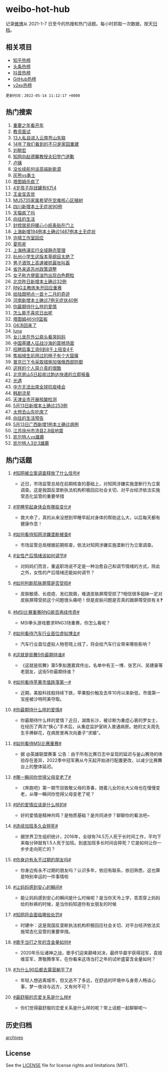 # weibo-hot-hub

记录[微博](https://www.weibo.com)从 2021-1-7 日至今的热搜和热门话题。每小时抓取一次数据，按天[归档](archives)。

## 相关项目

- [知乎热榜](https://github.com/lonnyzhang423/zhihu-hot-hub)
- [头条热榜](https://github.com/lonnyzhang423/toutiao-hot-hub)
- [抖音热榜](https://github.com/lonnyzhang423/douyin-hot-hub)
- [GitHub热榜](https://github.com/lonnyzhang423/github-hot-hub)
- [v2ex热榜](https://github.com/lonnyzhang423/v2ex-hot-hub)


`更新时间：2022-05-14 11:12:17 +0800`

## 热门搜索

1. [重要之年看开年](https://m.weibo.cn/search?containerid=100103type%3D1%26t%3D10%26q%3D%23%E9%87%8D%E8%A6%81%E4%B9%8B%E5%B9%B4%E7%9C%8B%E5%BC%80%E5%B9%B4%23&stream_entry_id=51&isnewpage=1&extparam=seat%3D1%26filter_type%3Drealtimehot%26dgr%3D0%26pos%3D0%26cate%3D10103%26c_type%3D51%26display_time%3D1652497934%26pre_seqid%3D165249741624100614223&luicode=10000011&lfid=106003type%253D25%2526t%253D3%2526disable_hot%253D1%2526filter_type%253Drealtimehot)
1. [教资面试](https://m.weibo.cn/search?containerid=100103type%3D1%26t%3D10%26q%3D%23%E6%95%99%E8%B5%84%E9%9D%A2%E8%AF%95%23&stream_entry_id=31&isnewpage=1&extparam=seat%3D1%26filter_type%3Drealtimehot%26pos%3D0%26lcate%3D5001%26flag%3D16%26dgr%3D0%26c_type%3D31%26realpos%3D1%26cate%3D0%26display_time%3D1652497934%26pre_seqid%3D165249741624100614223&luicode=10000011&lfid=106003type%253D25%2526t%253D3%2526disable_hot%253D1%2526filter_type%253Drealtimehot)
1. [13人私自进入云南苍山失联](https://m.weibo.cn/search?containerid=100103type%3D1%26t%3D10%26q%3D%2313%E4%BA%BA%E7%A7%81%E8%87%AA%E8%BF%9B%E5%85%A5%E4%BA%91%E5%8D%97%E8%8B%8D%E5%B1%B1%E5%A4%B1%E8%81%94%23&stream_entry_id=31&isnewpage=1&extparam=seat%3D1%26filter_type%3Drealtimehot%26pos%3D1%26lcate%3D5001%26flag%3D1%26dgr%3D0%26c_type%3D31%26realpos%3D2%26cate%3D0%26display_time%3D1652497934%26pre_seqid%3D165249741624100614223&luicode=10000011&lfid=106003type%253D25%2526t%253D3%2526disable_hot%253D1%2526filter_type%253Drealtimehot)
1. [14年了我们看到的不只是家园重建](https://m.weibo.cn/search?containerid=100103type%3D1%26t%3D10%26q%3D%2314%E5%B9%B4%E4%BA%86%E6%88%91%E4%BB%AC%E7%9C%8B%E5%88%B0%E7%9A%84%E4%B8%8D%E5%8F%AA%E6%98%AF%E5%AE%B6%E5%9B%AD%E9%87%8D%E5%BB%BA%23&stream_entry_id=31&isnewpage=1&extparam=seat%3D1%26filter_type%3Drealtimehot%26pos%3D2%26lcate%3D5001%26flag%3D0%26dgr%3D0%26c_type%3D31%26realpos%3D3%26cate%3D0%26display_time%3D1652497934%26pre_seqid%3D165249741624100614223&luicode=10000011&lfid=106003type%253D25%2526t%253D3%2526disable_hot%253D1%2526filter_type%253Drealtimehot)
1. [刘畊宏](https://m.weibo.cn/search?containerid=100103type%3D1%26t%3D10%26q%3D%E5%88%98%E7%95%8A%E5%AE%8F&stream_entry_id=31&isnewpage=1&extparam=seat%3D1%26filter_type%3Drealtimehot%26pos%3D3%26lcate%3D5001%26flag%3D1%26dgr%3D0%26c_type%3D31%26realpos%3D4%26cate%3D0%26display_time%3D1652497934%26pre_seqid%3D165249741624100614223&luicode=10000011&lfid=106003type%253D25%2526t%253D3%2526disable_hot%253D1%2526filter_type%253Drealtimehot)
1. [知网向赵德馨教授夫妇登门道歉](https://m.weibo.cn/search?containerid=100103type%3D1%26t%3D10%26q%3D%23%E7%9F%A5%E7%BD%91%E5%90%91%E8%B5%B5%E5%BE%B7%E9%A6%A8%E6%95%99%E6%8E%88%E5%A4%AB%E5%A6%87%E7%99%BB%E9%97%A8%E9%81%93%E6%AD%89%23&stream_entry_id=31&isnewpage=1&extparam=seat%3D1%26filter_type%3Drealtimehot%26pos%3D4%26lcate%3D5001%26flag%3D1%26dgr%3D0%26c_type%3D31%26realpos%3D5%26cate%3D0%26display_time%3D1652497934%26pre_seqid%3D165249741624100614223&luicode=10000011&lfid=106003type%253D25%2526t%253D3%2526disable_hot%253D1%2526filter_type%253Drealtimehot)
1. [卢姨](https://m.weibo.cn/search?containerid=100103type%3D1%26t%3D10%26q%3D%E5%8D%A2%E5%A7%A8&stream_entry_id=31&isnewpage=1&extparam=seat%3D1%26filter_type%3Drealtimehot%26pos%3D5%26lcate%3D5001%26flag%3D2%26dgr%3D0%26c_type%3D31%26realpos%3D6%26cate%3D0%26display_time%3D1652497934%26pre_seqid%3D165249741624100614223&luicode=10000011&lfid=106003type%253D25%2526t%253D3%2526disable_hot%253D1%2526filter_type%253Drealtimehot)
1. [没长续航何谈高端新能源](https://m.weibo.cn/search?containerid=100103type%3D1%26t%3D10%26q%3D%23%E6%B2%A1%E9%95%BF%E7%BB%AD%E8%88%AA%E4%BD%95%E8%B0%88%E9%AB%98%E7%AB%AF%E6%96%B0%E8%83%BD%E6%BA%90%23&stream_entry_id=31&isnewpage=1&extparam=seat%3D1%26filter_type%3Drealtimehot%26pos%3D6%26lcate%3D5001%26adid%3D154216%26topic_ad%3D1%26dgr%3D0%26c_type%3D31%26cate%3D0%26display_time%3D1652497934%26pre_seqid%3D165249741624100614223&luicode=10000011&lfid=106003type%253D25%2526t%253D3%2526disable_hot%253D1%2526filter_type%253Drealtimehot)
1. [灰熊vs勇士](http://m.weibo.cn/c/wbox?&id=j84w2uenjc&roomid=9755&q=%23%E7%81%B0%E7%86%8Avs%E5%8B%87%E5%A3%AB%23&extparam=seat%3D1%26filter_type%3Drealtimehot%26pos%3D7%26lcate%3D5001%26flag%3D1%26dgr%3D0%26c_type%3D31%26realpos%3D7%26cate%3D0%26display_time%3D1652497934%26pre_seqid%3D165249741624100614223&luicode=10000011&lfid=106003type%253D25%2526t%253D3%2526disable_hot%253D1%2526filter_type%253Drealtimehot)
1. [塔图姆杀疯了](https://m.weibo.cn/search?containerid=100103type%3D1%26t%3D10%26q%3D%23%E5%A1%94%E5%9B%BE%E5%A7%86%E6%9D%80%E7%96%AF%E4%BA%86%23&stream_entry_id=31&isnewpage=1&extparam=seat%3D1%26filter_type%3Drealtimehot%26pos%3D8%26lcate%3D5001%26flag%3D1%26dgr%3D0%26c_type%3D31%26realpos%3D8%26cate%3D0%26display_time%3D1652497934%26pre_seqid%3D165249741624100614223&luicode=10000011&lfid=106003type%253D25%2526t%253D3%2526disable_hot%253D1%2526filter_type%253Drealtimehot)
1. [4岁孩子存钱罐有6万4](https://m.weibo.cn/search?containerid=100103type%3D1%26t%3D10%26q%3D%234%E5%B2%81%E5%AD%A9%E5%AD%90%E5%AD%98%E9%92%B1%E7%BD%90%E6%9C%896%E4%B8%874%23&stream_entry_id=31&isnewpage=1&extparam=seat%3D1%26filter_type%3Drealtimehot%26pos%3D9%26lcate%3D5001%26flag%3D0%26dgr%3D0%26c_type%3D31%26realpos%3D9%26cate%3D0%26display_time%3D1652497934%26pre_seqid%3D165249741624100614223&luicode=10000011&lfid=106003type%253D25%2526t%253D3%2526disable_hot%253D1%2526filter_type%253Drealtimehot)
1. [王金宝去世](https://m.weibo.cn/search?containerid=100103type%3D1%26t%3D10%26q%3D%23%E7%8E%8B%E9%87%91%E5%AE%9D%E5%8E%BB%E4%B8%96%23&stream_entry_id=31&isnewpage=1&extparam=seat%3D1%26filter_type%3Drealtimehot%26pos%3D10%26lcate%3D5001%26flag%3D1%26dgr%3D0%26c_type%3D31%26realpos%3D10%26cate%3D0%26display_time%3D1652497934%26pre_seqid%3D165249741624100614223&luicode=10000011&lfid=106003type%253D25%2526t%253D3%2526disable_hot%253D1%2526filter_type%253Drealtimehot)
1. [MU5735家属希望在空难核心区植树](https://m.weibo.cn/search?containerid=100103type%3D1%26t%3D10%26q%3D%23MU5735%E5%AE%B6%E5%B1%9E%E5%B8%8C%E6%9C%9B%E5%9C%A8%E7%A9%BA%E9%9A%BE%E6%A0%B8%E5%BF%83%E5%8C%BA%E6%A4%8D%E6%A0%91%23&stream_entry_id=31&isnewpage=1&extparam=seat%3D1%26filter_type%3Drealtimehot%26pos%3D11%26lcate%3D5001%26flag%3D1%26dgr%3D0%26c_type%3D31%26realpos%3D11%26cate%3D0%26display_time%3D1652497934%26pre_seqid%3D165249741624100614223&luicode=10000011&lfid=106003type%253D25%2526t%253D3%2526disable_hot%253D1%2526filter_type%253Drealtimehot)
1. [四川新增本土无症状90例](https://m.weibo.cn/search?containerid=100103type%3D1%26t%3D10%26q%3D%23%E5%9B%9B%E5%B7%9D%E6%96%B0%E5%A2%9E%E6%9C%AC%E5%9C%9F%E6%97%A0%E7%97%87%E7%8A%B690%E4%BE%8B%23&stream_entry_id=31&isnewpage=1&extparam=seat%3D1%26filter_type%3Drealtimehot%26pos%3D12%26lcate%3D5001%26flag%3D0%26dgr%3D0%26c_type%3D31%26realpos%3D12%26cate%3D0%26display_time%3D1652497934%26pre_seqid%3D165249741624100614223&luicode=10000011&lfid=106003type%253D25%2526t%253D3%2526disable_hot%253D1%2526filter_type%253Drealtimehot)
1. [天猫疯了吗](https://m.weibo.cn/search?containerid=100103type%3D1%26t%3D10%26q%3D%23%E5%A4%A9%E7%8C%AB%E7%96%AF%E4%BA%86%E5%90%97%23&stream_entry_id=31&isnewpage=1&extparam=seat%3D1%26filter_type%3Drealtimehot%26pos%3D13%26lcate%3D5001%26flag%3D0%26dgr%3D0%26c_type%3D31%26realpos%3D13%26cate%3D0%26display_time%3D1652497934%26pre_seqid%3D165249741624100614223&luicode=10000011&lfid=106003type%253D25%2526t%253D3%2526disable_hot%253D1%2526filter_type%253Drealtimehot)
1. [向往的生活](https://m.weibo.cn/search?containerid=100103type%3D1%26t%3D10%26q%3D%E5%90%91%E5%BE%80%E7%9A%84%E7%94%9F%E6%B4%BB&stream_entry_id=31&isnewpage=1&extparam=seat%3D1%26filter_type%3Drealtimehot%26pos%3D14%26lcate%3D5001%26flag%3D0%26dgr%3D0%26c_type%3D31%26realpos%3D14%26cate%3D0%26display_time%3D1652497934%26pre_seqid%3D165249741624100614223&luicode=10000011&lfid=106003type%253D25%2526t%253D3%2526disable_hot%253D1%2526filter_type%253Drealtimehot)
1. [封控居民将暖心小纸条贴在门上](https://m.weibo.cn/search?containerid=100103type%3D1%26t%3D10%26q%3D%23%E5%B0%81%E6%8E%A7%E5%B1%85%E6%B0%91%E5%B0%86%E6%9A%96%E5%BF%83%E5%B0%8F%E7%BA%B8%E6%9D%A1%E8%B4%B4%E5%9C%A8%E9%97%A8%E4%B8%8A%23&stream_entry_id=31&isnewpage=1&extparam=seat%3D1%26filter_type%3Drealtimehot%26pos%3D15%26lcate%3D5001%26flag%3D0%26dgr%3D0%26c_type%3D31%26realpos%3D15%26cate%3D0%26display_time%3D1652497934%26pre_seqid%3D165249741624100614223&luicode=10000011&lfid=106003type%253D25%2526t%253D3%2526disable_hot%253D1%2526filter_type%253Drealtimehot)
1. [上海新增194例本土确诊1487例本土无症状](https://m.weibo.cn/search?containerid=100103type%3D1%26t%3D10%26q%3D%23%E4%B8%8A%E6%B5%B7%E6%96%B0%E5%A2%9E194%E4%BE%8B%E6%9C%AC%E5%9C%9F%E7%A1%AE%E8%AF%8A1487%E4%BE%8B%E6%9C%AC%E5%9C%9F%E6%97%A0%E7%97%87%E7%8A%B6%23&stream_entry_id=31&isnewpage=1&extparam=seat%3D1%26filter_type%3Drealtimehot%26pos%3D16%26lcate%3D5001%26flag%3D0%26dgr%3D0%26c_type%3D31%26realpos%3D16%26cate%3D0%26display_time%3D1652497934%26pre_seqid%3D165249741624100614223&luicode=10000011&lfid=106003type%253D25%2526t%253D3%2526disable_hot%253D1%2526filter_type%253Drealtimehot)
1. [许晴工作室回应](https://m.weibo.cn/search?containerid=100103type%3D1%26t%3D10%26q%3D%23%E8%AE%B8%E6%99%B4%E5%B7%A5%E4%BD%9C%E5%AE%A4%E5%9B%9E%E5%BA%94%23&stream_entry_id=31&isnewpage=1&extparam=seat%3D1%26filter_type%3Drealtimehot%26pos%3D17%26lcate%3D5001%26flag%3D2%26dgr%3D0%26c_type%3D31%26realpos%3D17%26cate%3D0%26display_time%3D1652497934%26pre_seqid%3D165249741624100614223&luicode=10000011&lfid=106003type%253D25%2526t%253D3%2526disable_hot%253D1%2526filter_type%253Drealtimehot)
1. [夏鸣星](https://m.weibo.cn/search?containerid=100103type%3D1%26t%3D10%26q%3D%E5%A4%8F%E9%B8%A3%E6%98%9F&stream_entry_id=31&isnewpage=1&extparam=seat%3D1%26filter_type%3Drealtimehot%26pos%3D18%26lcate%3D5001%26flag%3D0%26dgr%3D0%26c_type%3D31%26realpos%3D18%26cate%3D0%26display_time%3D1652497934%26pre_seqid%3D165249741624100614223&luicode=10000011&lfid=106003type%253D25%2526t%253D3%2526disable_hot%253D1%2526filter_type%253Drealtimehot)
1. [上海杨浦实行全域静态管理](https://m.weibo.cn/search?containerid=100103type%3D1%26t%3D10%26q%3D%23%E4%B8%8A%E6%B5%B7%E6%9D%A8%E6%B5%A6%E5%AE%9E%E8%A1%8C%E5%85%A8%E5%9F%9F%E9%9D%99%E6%80%81%E7%AE%A1%E7%90%86%23&stream_entry_id=31&isnewpage=1&extparam=seat%3D1%26filter_type%3Drealtimehot%26pos%3D19%26lcate%3D5001%26flag%3D0%26dgr%3D0%26c_type%3D31%26realpos%3D19%26cate%3D0%26display_time%3D1652497934%26pre_seqid%3D165249741624100614223&luicode=10000011&lfid=106003type%253D25%2526t%253D3%2526disable_hot%253D1%2526filter_type%253Drealtimehot)
1. [杭州小学生这版本草纲目太绝了](https://m.weibo.cn/search?containerid=100103type%3D1%26t%3D10%26q%3D%23%E6%9D%AD%E5%B7%9E%E5%B0%8F%E5%AD%A6%E7%94%9F%E8%BF%99%E7%89%88%E6%9C%AC%E8%8D%89%E7%BA%B2%E7%9B%AE%E5%A4%AA%E7%BB%9D%E4%BA%86%23&stream_entry_id=31&isnewpage=1&extparam=seat%3D1%26filter_type%3Drealtimehot%26pos%3D20%26lcate%3D5001%26flag%3D1%26dgr%3D0%26c_type%3D31%26realpos%3D20%26cate%3D0%26display_time%3D1652497934%26pre_seqid%3D165249741624100614223&luicode=10000011&lfid=106003type%253D25%2526t%253D3%2526disable_hot%253D1%2526filter_type%253Drealtimehot)
1. [男子酒驾上高速被抓嚣张叫嚣](https://m.weibo.cn/search?containerid=100103type%3D1%26t%3D10%26q%3D%23%E7%94%B7%E5%AD%90%E9%85%92%E9%A9%BE%E4%B8%8A%E9%AB%98%E9%80%9F%E8%A2%AB%E6%8A%93%E5%9A%A3%E5%BC%A0%E5%8F%AB%E5%9A%A3%23&stream_entry_id=31&isnewpage=1&extparam=seat%3D1%26filter_type%3Drealtimehot%26pos%3D21%26lcate%3D5001%26flag%3D1%26dgr%3D0%26c_type%3D31%26realpos%3D21%26cate%3D0%26display_time%3D1652497934%26pre_seqid%3D165249741624100614223&luicode=10000011&lfid=106003type%253D25%2526t%253D3%2526disable_hot%253D1%2526filter_type%253Drealtimehot)
1. [省外来返苏州政策调整](https://m.weibo.cn/search?containerid=100103type%3D1%26t%3D10%26q%3D%23%E7%9C%81%E5%A4%96%E6%9D%A5%E8%BF%94%E8%8B%8F%E5%B7%9E%E6%94%BF%E7%AD%96%E8%B0%83%E6%95%B4%23&stream_entry_id=31&isnewpage=1&extparam=seat%3D1%26filter_type%3Drealtimehot%26pos%3D22%26lcate%3D5001%26flag%3D0%26dgr%3D0%26c_type%3D31%26realpos%3D22%26cate%3D0%26display_time%3D1652497934%26pre_seqid%3D165249741624100614223&luicode=10000011&lfid=106003type%253D25%2526t%253D3%2526disable_hot%253D1%2526filter_type%253Drealtimehot)
1. [女子称方便面油包出现白色颗粒](https://m.weibo.cn/search?containerid=100103type%3D1%26t%3D10%26q%3D%23%E5%A5%B3%E5%AD%90%E7%A7%B0%E6%96%B9%E4%BE%BF%E9%9D%A2%E6%B2%B9%E5%8C%85%E5%87%BA%E7%8E%B0%E7%99%BD%E8%89%B2%E9%A2%97%E7%B2%92%23&stream_entry_id=31&isnewpage=1&extparam=seat%3D1%26filter_type%3Drealtimehot%26pos%3D23%26lcate%3D5001%26flag%3D0%26dgr%3D0%26c_type%3D31%26realpos%3D23%26cate%3D0%26display_time%3D1652497934%26pre_seqid%3D165249741624100614223&luicode=10000011&lfid=106003type%253D25%2526t%253D3%2526disable_hot%253D1%2526filter_type%253Drealtimehot)
1. [北京昨日新增本土确诊32例](https://m.weibo.cn/search?containerid=100103type%3D1%26t%3D10%26q%3D%23%E5%8C%97%E4%BA%AC%E6%98%A8%E6%97%A5%E6%96%B0%E5%A2%9E%E6%9C%AC%E5%9C%9F%E7%A1%AE%E8%AF%8A32%E4%BE%8B%23&stream_entry_id=31&isnewpage=1&extparam=seat%3D1%26filter_type%3Drealtimehot%26pos%3D24%26lcate%3D5001%26flag%3D0%26dgr%3D0%26c_type%3D31%26realpos%3D24%26cate%3D0%26display_time%3D1652497934%26pre_seqid%3D165249741624100614223&luicode=10000011&lfid=106003type%253D25%2526t%253D3%2526disable_hot%253D1%2526filter_type%253Drealtimehot)
1. [RNG主教练朱开回应重赛](https://m.weibo.cn/search?containerid=100103type%3D1%26t%3D10%26q%3D%23RNG%E4%B8%BB%E6%95%99%E7%BB%83%E6%9C%B1%E5%BC%80%E5%9B%9E%E5%BA%94%E9%87%8D%E8%B5%9B%23&stream_entry_id=31&isnewpage=1&extparam=seat%3D1%26filter_type%3Drealtimehot%26pos%3D25%26lcate%3D5001%26flag%3D0%26dgr%3D0%26c_type%3D31%26realpos%3D25%26cate%3D0%26display_time%3D1652497934%26pre_seqid%3D165249741624100614223&luicode=10000011&lfid=106003type%253D25%2526t%253D3%2526disable_hot%253D1%2526filter_type%253Drealtimehot)
1. [给陆既明点一首十二月的奇迹](https://m.weibo.cn/search?containerid=100103type%3D1%26t%3D10%26q%3D%23%E7%BB%99%E9%99%86%E6%97%A2%E6%98%8E%E7%82%B9%E4%B8%80%E9%A6%96%E5%8D%81%E4%BA%8C%E6%9C%88%E7%9A%84%E5%A5%87%E8%BF%B9%23&stream_entry_id=31&isnewpage=1&extparam=seat%3D1%26filter_type%3Drealtimehot%26pos%3D26%26lcate%3D5001%26flag%3D1%26dgr%3D0%26c_type%3D31%26realpos%3D26%26cate%3D0%26display_time%3D1652497934%26pre_seqid%3D165249741624100614223&luicode=10000011&lfid=106003type%253D25%2526t%253D3%2526disable_hot%253D1%2526filter_type%253Drealtimehot)
1. [河南新增本土确诊7例无症状40例](https://m.weibo.cn/search?containerid=100103type%3D1%26t%3D10%26q%3D%23%E6%B2%B3%E5%8D%97%E6%96%B0%E5%A2%9E%E6%9C%AC%E5%9C%9F%E7%A1%AE%E8%AF%8A7%E4%BE%8B%E6%97%A0%E7%97%87%E7%8A%B640%E4%BE%8B%23&stream_entry_id=31&isnewpage=1&extparam=seat%3D1%26filter_type%3Drealtimehot%26pos%3D27%26lcate%3D5001%26flag%3D1%26dgr%3D0%26c_type%3D31%26realpos%3D27%26cate%3D0%26display_time%3D1652497934%26pre_seqid%3D165249741624100614223&luicode=10000011&lfid=106003type%253D25%2526t%253D3%2526disable_hot%253D1%2526filter_type%253Drealtimehot)
1. [你最期待什么样的爱情](https://m.weibo.cn/search?containerid=100103type%3D1%26t%3D10%26q%3D%23%E4%BD%A0%E6%9C%80%E6%9C%9F%E5%BE%85%E4%BB%80%E4%B9%88%E6%A0%B7%E7%9A%84%E7%88%B1%E6%83%85%23&stream_entry_id=31&isnewpage=1&extparam=seat%3D1%26filter_type%3Drealtimehot%26pos%3D28%26lcate%3D5001%26flag%3D0%26dgr%3D0%26c_type%3D31%26realpos%3D28%26cate%3D0%26display_time%3D1652497934%26pre_seqid%3D165249741624100614223&luicode=10000011&lfid=106003type%253D25%2526t%253D3%2526disable_hot%253D1%2526filter_type%253Drealtimehot)
1. [怎么能不喜欢日出呢](https://m.weibo.cn/search?containerid=100103type%3D1%26t%3D10%26q%3D%23%E6%80%8E%E4%B9%88%E8%83%BD%E4%B8%8D%E5%96%9C%E6%AC%A2%E6%97%A5%E5%87%BA%E5%91%A2%23&stream_entry_id=31&isnewpage=1&extparam=seat%3D1%26filter_type%3Drealtimehot%26pos%3D29%26lcate%3D5001%26flag%3D1%26dgr%3D0%26c_type%3D31%26realpos%3D29%26cate%3D0%26display_time%3D1652497934%26pre_seqid%3D165249741624100614223&luicode=10000011&lfid=106003type%253D25%2526t%253D3%2526disable_hot%253D1%2526filter_type%253Drealtimehot)
1. [塔图姆46分9篮板](https://m.weibo.cn/search?containerid=100103type%3D1%26t%3D10%26q%3D%23%E5%A1%94%E5%9B%BE%E5%A7%8646%E5%88%869%E7%AF%AE%E6%9D%BF%23&stream_entry_id=31&isnewpage=1&extparam=seat%3D1%26filter_type%3Drealtimehot%26pos%3D30%26lcate%3D5001%26flag%3D1%26dgr%3D0%26c_type%3D31%26realpos%3D30%26cate%3D0%26display_time%3D1652497934%26pre_seqid%3D165249741624100614223&luicode=10000011&lfid=106003type%253D25%2526t%253D3%2526disable_hot%253D1%2526filter_type%253Drealtimehot)
1. [G6汤回来了](https://m.weibo.cn/search?containerid=100103type%3D1%26t%3D10%26q%3D%23G6%E6%B1%A4%E5%9B%9E%E6%9D%A5%E4%BA%86%23&stream_entry_id=31&isnewpage=1&extparam=seat%3D1%26filter_type%3Drealtimehot%26pos%3D31%26lcate%3D5001%26flag%3D1%26dgr%3D0%26c_type%3D31%26realpos%3D31%26cate%3D0%26display_time%3D1652497934%26pre_seqid%3D165249741624100614223&luicode=10000011&lfid=106003type%253D25%2526t%253D3%2526disable_hot%253D1%2526filter_type%253Drealtimehot)
1. [luna](https://m.weibo.cn/search?containerid=100103type%3D1%26t%3D10%26q%3Dluna&stream_entry_id=31&isnewpage=1&extparam=seat%3D1%26filter_type%3Drealtimehot%26pos%3D32%26lcate%3D5001%26flag%3D0%26dgr%3D0%26c_type%3D31%26realpos%3D32%26cate%3D0%26display_time%3D1652497934%26pre_seqid%3D165249741624100614223&luicode=10000011&lfid=106003type%253D25%2526t%253D3%2526disable_hot%253D1%2526filter_type%253Drealtimehot)
1. [女儿坐在外公肩头看哭妈妈](https://m.weibo.cn/search?containerid=100103type%3D1%26t%3D10%26q%3D%23%E5%A5%B3%E5%84%BF%E5%9D%90%E5%9C%A8%E5%A4%96%E5%85%AC%E8%82%A9%E5%A4%B4%E7%9C%8B%E5%93%AD%E5%A6%88%E5%A6%88%23&stream_entry_id=31&isnewpage=1&extparam=seat%3D1%26filter_type%3Drealtimehot%26pos%3D33%26lcate%3D5001%26flag%3D0%26dgr%3D0%26c_type%3D31%26realpos%3D33%26cate%3D0%26display_time%3D1652497934%26pre_seqid%3D165249741624100614223&luicode=10000011&lfid=106003type%253D25%2526t%253D3%2526disable_hot%253D1%2526filter_type%253Drealtimehot)
1. [中国基建人征战沙海的震撼场面](https://m.weibo.cn/search?containerid=100103type%3D1%26t%3D10%26q%3D%23%E4%B8%AD%E5%9B%BD%E5%9F%BA%E5%BB%BA%E4%BA%BA%E5%BE%81%E6%88%98%E6%B2%99%E6%B5%B7%E7%9A%84%E9%9C%87%E6%92%BC%E5%9C%BA%E9%9D%A2%23&stream_entry_id=31&isnewpage=1&extparam=seat%3D1%26filter_type%3Drealtimehot%26pos%3D34%26lcate%3D5001%26flag%3D0%26dgr%3D0%26c_type%3D31%26realpos%3D34%26cate%3D0%26display_time%3D1652497934%26pre_seqid%3D165249741624100614223&luicode=10000011&lfid=106003type%253D25%2526t%253D3%2526disable_hot%253D1%2526filter_type%253Drealtimehot)
1. [招聘启事工资6到8千上班变4千](https://m.weibo.cn/search?containerid=100103type%3D1%26t%3D10%26q%3D%23%E6%8B%9B%E8%81%98%E5%90%AF%E4%BA%8B%E5%B7%A5%E8%B5%846%E5%88%B08%E5%8D%83%E4%B8%8A%E7%8F%AD%E5%8F%984%E5%8D%83%23&stream_entry_id=31&isnewpage=1&extparam=seat%3D1%26filter_type%3Drealtimehot%26pos%3D35%26lcate%3D5001%26flag%3D0%26dgr%3D0%26c_type%3D31%26realpos%3D35%26cate%3D0%26display_time%3D1652497934%26pre_seqid%3D165249741624100614223&luicode=10000011&lfid=106003type%253D25%2526t%253D3%2526disable_hot%253D1%2526filter_type%253Drealtimehot)
1. [焦裕禄生前用过的椅子有个大窟窿](https://m.weibo.cn/search?containerid=100103type%3D1%26t%3D10%26q%3D%23%E7%84%A6%E8%A3%95%E7%A6%84%E7%94%9F%E5%89%8D%E7%94%A8%E8%BF%87%E7%9A%84%E6%A4%85%E5%AD%90%E6%9C%89%E4%B8%AA%E5%A4%A7%E7%AA%9F%E7%AA%BF%23&stream_entry_id=31&isnewpage=1&extparam=seat%3D1%26filter_type%3Drealtimehot%26pos%3D36%26lcate%3D5001%26flag%3D0%26dgr%3D0%26c_type%3D31%26realpos%3D36%26cate%3D0%26display_time%3D1652497934%26pre_seqid%3D165249741624100614223&luicode=10000011&lfid=106003type%253D25%2526t%253D3%2526disable_hot%253D1%2526filter_type%253Drealtimehot)
1. [普京已下令采取措施加强俄西部防御](https://m.weibo.cn/search?containerid=100103type%3D1%26t%3D10%26q%3D%23%E6%99%AE%E4%BA%AC%E5%B7%B2%E4%B8%8B%E4%BB%A4%E9%87%87%E5%8F%96%E6%8E%AA%E6%96%BD%E5%8A%A0%E5%BC%BA%E4%BF%84%E8%A5%BF%E9%83%A8%E9%98%B2%E5%BE%A1%23&stream_entry_id=31&isnewpage=1&extparam=seat%3D1%26filter_type%3Drealtimehot%26pos%3D37%26lcate%3D5001%26flag%3D0%26dgr%3D0%26c_type%3D31%26realpos%3D37%26cate%3D0%26display_time%3D1652497934%26pre_seqid%3D165249741624100614223&luicode=10000011&lfid=106003type%253D25%2526t%253D3%2526disable_hot%253D1%2526filter_type%253Drealtimehot)
1. [这样的个人简介真的很酷](https://m.weibo.cn/search?containerid=100103type%3D1%26t%3D10%26q%3D%23%E8%BF%99%E6%A0%B7%E7%9A%84%E4%B8%AA%E4%BA%BA%E7%AE%80%E4%BB%8B%E7%9C%9F%E7%9A%84%E5%BE%88%E9%85%B7%23&stream_entry_id=31&isnewpage=1&extparam=seat%3D1%26filter_type%3Drealtimehot%26pos%3D38%26lcate%3D5001%26flag%3D1%26dgr%3D0%26c_type%3D31%26realpos%3D38%26cate%3D0%26display_time%3D1652497934%26pre_seqid%3D165249741624100614223&luicode=10000011&lfid=106003type%253D25%2526t%253D3%2526disable_hot%253D1%2526filter_type%253Drealtimehot)
1. [北京房山5日起收过韵达快递的立即报备](https://m.weibo.cn/search?containerid=100103type%3D1%26t%3D10%26q%3D%23%E5%8C%97%E4%BA%AC%E6%88%BF%E5%B1%B15%E6%97%A5%E8%B5%B7%E6%94%B6%E8%BF%87%E9%9F%B5%E8%BE%BE%E5%BF%AB%E9%80%92%E7%9A%84%E7%AB%8B%E5%8D%B3%E6%8A%A5%E5%A4%87%23&stream_entry_id=31&isnewpage=1&extparam=seat%3D1%26filter_type%3Drealtimehot%26pos%3D39%26lcate%3D5001%26flag%3D0%26dgr%3D0%26c_type%3D31%26realpos%3D39%26cate%3D0%26display_time%3D1652497934%26pre_seqid%3D165249741624100614223&luicode=10000011&lfid=106003type%253D25%2526t%253D3%2526disable_hot%253D1%2526filter_type%253Drealtimehot)
1. [光遇](https://m.weibo.cn/search?containerid=100103type%3D1%26t%3D10%26q%3D%E5%85%89%E9%81%87&stream_entry_id=31&isnewpage=1&extparam=seat%3D1%26filter_type%3Drealtimehot%26pos%3D40%26lcate%3D5001%26flag%3D0%26dgr%3D0%26c_type%3D31%26realpos%3D40%26cate%3D0%26display_time%3D1652497934%26pre_seqid%3D165249741624100614223&luicode=10000011&lfid=106003type%253D25%2526t%253D3%2526disable_hot%253D1%2526filter_type%253Drealtimehot)
1. [中方无法出席全球抗疫峰会](https://m.weibo.cn/search?containerid=100103type%3D1%26t%3D10%26q%3D%23%E4%B8%AD%E6%96%B9%E6%97%A0%E6%B3%95%E5%87%BA%E5%B8%AD%E5%85%A8%E7%90%83%E6%8A%97%E7%96%AB%E5%B3%B0%E4%BC%9A%23&stream_entry_id=31&isnewpage=1&extparam=seat%3D1%26filter_type%3Drealtimehot%26pos%3D41%26lcate%3D5001%26flag%3D0%26dgr%3D0%26c_type%3D31%26realpos%3D41%26cate%3D0%26display_time%3D1652497934%26pre_seqid%3D165249741624100614223&luicode=10000011&lfid=106003type%253D25%2526t%253D3%2526disable_hot%253D1%2526filter_type%253Drealtimehot)
1. [韩剧流星](http://m.weibo.cn/c/wbox?&id=j84w2uenjc&roomid=9671&q=%23%E9%9F%A9%E5%89%A7%E6%B5%81%E6%98%9F%23&extparam=seat%3D1%26filter_type%3Drealtimehot%26pos%3D42%26lcate%3D5001%26flag%3D0%26dgr%3D0%26c_type%3D31%26realpos%3D42%26cate%3D0%26display_time%3D1652497934%26pre_seqid%3D165249741624100614223&luicode=10000011&lfid=106003type%253D25%2526t%253D3%2526disable_hot%253D1%2526filter_type%253Drealtimehot)
1. [天津全市开展核酸检测](https://m.weibo.cn/search?containerid=100103type%3D1%26t%3D10%26q%3D%23%E5%A4%A9%E6%B4%A5%E5%85%A8%E5%B8%82%E5%BC%80%E5%B1%95%E6%A0%B8%E9%85%B8%E6%A3%80%E6%B5%8B%23&stream_entry_id=31&isnewpage=1&extparam=seat%3D1%26filter_type%3Drealtimehot%26pos%3D43%26lcate%3D5001%26flag%3D0%26dgr%3D0%26c_type%3D31%26realpos%3D43%26cate%3D0%26display_time%3D1652497934%26pre_seqid%3D165249741624100614223&luicode=10000011&lfid=106003type%253D25%2526t%253D3%2526disable_hot%253D1%2526filter_type%253Drealtimehot)
1. [5月13日新增本土确诊253例](https://m.weibo.cn/search?containerid=100103type%3D1%26t%3D10%26q%3D%235%E6%9C%8813%E6%97%A5%E6%96%B0%E5%A2%9E%E6%9C%AC%E5%9C%9F%E7%A1%AE%E8%AF%8A253%E4%BE%8B%23&stream_entry_id=31&isnewpage=1&extparam=seat%3D1%26filter_type%3Drealtimehot%26pos%3D44%26lcate%3D5001%26flag%3D0%26dgr%3D0%26c_type%3D31%26realpos%3D44%26cate%3D0%26display_time%3D1652497934%26pre_seqid%3D165249741624100614223&luicode=10000011&lfid=106003type%253D25%2526t%253D3%2526disable_hot%253D1%2526filter_type%253Drealtimehot)
1. [太想去山东吃席了](https://m.weibo.cn/search?containerid=100103type%3D1%26t%3D10%26q%3D%23%E5%A4%AA%E6%83%B3%E5%8E%BB%E5%B1%B1%E4%B8%9C%E5%90%83%E5%B8%AD%E4%BA%86%23&stream_entry_id=31&isnewpage=1&extparam=seat%3D1%26filter_type%3Drealtimehot%26pos%3D45%26lcate%3D5001%26flag%3D0%26dgr%3D0%26c_type%3D31%26realpos%3D45%26cate%3D0%26display_time%3D1652497934%26pre_seqid%3D165249741624100614223&luicode=10000011&lfid=106003type%253D25%2526t%253D3%2526disable_hot%253D1%2526filter_type%253Drealtimehot)
1. [向往的生活预告](https://m.weibo.cn/search?containerid=100103type%3D1%26t%3D10%26q%3D%23%E5%90%91%E5%BE%80%E7%9A%84%E7%94%9F%E6%B4%BB%E9%A2%84%E5%91%8A%23&stream_entry_id=31&isnewpage=1&extparam=seat%3D1%26filter_type%3Drealtimehot%26pos%3D46%26lcate%3D5001%26flag%3D1%26dgr%3D0%26c_type%3D31%26realpos%3D46%26cate%3D0%26display_time%3D1652497934%26pre_seqid%3D165249741624100614223&luicode=10000011&lfid=106003type%253D25%2526t%253D3%2526disable_hot%253D1%2526filter_type%253Drealtimehot)
1. [5月13日广西新增1例本土确诊病例](https://m.weibo.cn/search?containerid=100103type%3D1%26t%3D10%26q%3D%235%E6%9C%8813%E6%97%A5%E5%B9%BF%E8%A5%BF%E6%96%B0%E5%A2%9E1%E4%BE%8B%E6%9C%AC%E5%9C%9F%E7%A1%AE%E8%AF%8A%E7%97%85%E4%BE%8B%23&stream_entry_id=31&isnewpage=1&extparam=seat%3D1%26filter_type%3Drealtimehot%26pos%3D47%26lcate%3D5001%26flag%3D1%26dgr%3D0%26c_type%3D31%26realpos%3D47%26cate%3D0%26display_time%3D1652497934%26pre_seqid%3D165249741624100614223&luicode=10000011&lfid=106003type%253D25%2526t%253D3%2526disable_hot%253D1%2526filter_type%253Drealtimehot)
1. [江苏徐州市沛县2.8级地震](https://m.weibo.cn/search?containerid=100103type%3D1%26t%3D10%26q%3D%23%E6%B1%9F%E8%8B%8F%E5%BE%90%E5%B7%9E%E5%B8%82%E6%B2%9B%E5%8E%BF2.8%E7%BA%A7%E5%9C%B0%E9%9C%87%23&stream_entry_id=31&isnewpage=1&extparam=seat%3D1%26filter_type%3Drealtimehot%26pos%3D48%26lcate%3D5001%26flag%3D1%26dgr%3D0%26c_type%3D31%26realpos%3D48%26cate%3D0%26display_time%3D1652497934%26pre_seqid%3D165249741624100614223&luicode=10000011&lfid=106003type%253D25%2526t%253D3%2526disable_hot%253D1%2526filter_type%253Drealtimehot)
1. [凯尔特人vs雄鹿](http://m.weibo.cn/c/wbox?&id=j84w2uenjc&roomid=9179&q=%23%E5%87%AF%E5%B0%94%E7%89%B9%E4%BA%BAvs%E9%9B%84%E9%B9%BF%23&extparam=seat%3D1%26filter_type%3Drealtimehot%26pos%3D49%26lcate%3D5001%26flag%3D0%26dgr%3D0%26c_type%3D31%26realpos%3D49%26cate%3D0%26display_time%3D1652497934%26pre_seqid%3D165249741624100614223&luicode=10000011&lfid=106003type%253D25%2526t%253D3%2526disable_hot%253D1%2526filter_type%253Drealtimehot)
1. [凯尔特人3比3雄鹿](http://m.weibo.cn/c/wbox?&id=j84w2uenjc&roomid=9179&q=%23%E5%87%AF%E5%B0%94%E7%89%B9%E4%BA%BA3%E6%AF%943%E9%9B%84%E9%B9%BF%23&extparam=seat%3D1%26filter_type%3Drealtimehot%26pos%3D50%26lcate%3D5001%26flag%3D1%26dgr%3D0%26c_type%3D31%26realpos%3D50%26cate%3D0%26display_time%3D1652497934%26pre_seqid%3D165249741624100614223&luicode=10000011&lfid=106003type%253D25%2526t%253D3%2526disable_hot%253D1%2526filter_type%253Drealtimehot)

## 热门话题

1. [#知网被立案调查释放了什么信号#](https://m.weibo.cn/search?containerid=231522type%3D1%26t%3D10%26q%3D%23%E7%9F%A5%E7%BD%91%E8%A2%AB%E7%AB%8B%E6%A1%88%E8%B0%83%E6%9F%A5%E9%87%8A%E6%94%BE%E4%BA%86%E4%BB%80%E4%B9%88%E4%BF%A1%E5%8F%B7%23&stream_entry_id=128&isnewpage=1&extparam=seat%3D1%26dgr%3D0%26pos%3D1-0-0%26c_type%3D128%26unitid%3D43493%26lcate%3D5004%26cate%3D5004%26display_time%3D1652497937%26pre_seqid%3D16524979370120229773387&luicode=10000011&lfid=231648_-_4)
    - 近日，市场监管总局在前期核查的基础上，对知网涉嫌实施垄断行为立案调查。这是我国反垄断执法机构积极回应社会关切、对平台经济依法实施常态化监管的重要举措

1. [#早睡早起身体会有哪些变化#](https://m.weibo.cn/search?containerid=231522type%3D1%26t%3D10%26q%3D%23%E6%97%A9%E7%9D%A1%E6%97%A9%E8%B5%B7%E8%BA%AB%E4%BD%93%E4%BC%9A%E6%9C%89%E5%93%AA%E4%BA%9B%E5%8F%98%E5%8C%96%23&stream_entry_id=128&isnewpage=1&extparam=seat%3D1%26dgr%3D0%26pos%3D1-0-1%26c_type%3D128%26unitid%3D43420%26lcate%3D5004%26cate%3D5004%26display_time%3D1652497937%26pre_seqid%3D16524979370120229773387&luicode=10000011&lfid=231648_-_4)
    - 救大命了，真的从来没想到早睡早起对身体的帮助这么大，以后每天都有健康作息！

1. [#如何看待知网涉嫌垄断被查#](https://m.weibo.cn/search?containerid=231522type%3D1%26t%3D10%26q%3D%23%E5%A6%82%E4%BD%95%E7%9C%8B%E5%BE%85%E7%9F%A5%E7%BD%91%E6%B6%89%E5%AB%8C%E5%9E%84%E6%96%AD%E8%A2%AB%E6%9F%A5%23&stream_entry_id=128&isnewpage=1&extparam=seat%3D1%26dgr%3D0%26pos%3D1-0-2%26c_type%3D128%26unitid%3D43482%26lcate%3D5004%26cate%3D5004%26display_time%3D1652497937%26pre_seqid%3D16524979370120229773387&luicode=10000011&lfid=231648_-_4)
    - 市场监管总局根据前期核查，依法对知网涉嫌实施垄断行为立案调查。

1. [#女性产后情绪该如何调节#](https://m.weibo.cn/search?containerid=231522type%3D1%26t%3D10%26q%3D%23%E5%A5%B3%E6%80%A7%E4%BA%A7%E5%90%8E%E6%83%85%E7%BB%AA%E8%AF%A5%E5%A6%82%E4%BD%95%E8%B0%83%E8%8A%82%23&stream_entry_id=128&isnewpage=1&extparam=seat%3D1%26dgr%3D0%26pos%3D1-0-3%26c_type%3D128%26unitid%3D43505%26lcate%3D5004%26cate%3D5004%26display_time%3D1652497937%26pre_seqid%3D16524979370120229773387&luicode=10000011&lfid=231648_-_4)
    - 对妈妈们而言，重返职场说不定是一种治愈自己和调节情绪的方式，除此之外，女性的产后情绪还能如何调节？

1. [#如何判断肌肤屏障是否受损#](https://m.weibo.cn/search?containerid=231522type%3D1%26t%3D10%26q%3D%23%E5%A6%82%E4%BD%95%E5%88%A4%E6%96%AD%E8%82%8C%E8%82%A4%E5%B1%8F%E9%9A%9C%E6%98%AF%E5%90%A6%E5%8F%97%E6%8D%9F%23&stream_entry_id=128&isnewpage=1&extparam=seat%3D1%26dgr%3D0%26pos%3D1-0-4%26c_type%3D128%26unitid%3D43477%26lcate%3D5004%26cate%3D5004%26display_time%3D1652497937%26pre_seqid%3D16524979370120229773387&luicode=10000011&lfid=231648_-_4)
    - 皮肤敏感、长痘痘、发红脱屑，难道皮肤屏障受损了?相信很多姐妹一定对皮肤屏障受损这个问题很头痛吧！但是皮肤问题是否真的跟屏障受损有关❓

1. [#MSI比赛重赛RNG能否再续传奇#](https://m.weibo.cn/search?containerid=231522type%3D1%26t%3D10%26q%3D%23MSI%E6%AF%94%E8%B5%9B%E9%87%8D%E8%B5%9BRNG%E8%83%BD%E5%90%A6%E5%86%8D%E7%BB%AD%E4%BC%A0%E5%A5%87%23&stream_entry_id=128&isnewpage=1&extparam=seat%3D1%26dgr%3D0%26pos%3D1-0-5%26c_type%3D128%26unitid%3D43457%26lcate%3D5004%26cate%3D5004%26display_time%3D1652497937%26pre_seqid%3D16524979370120229773387&luicode=10000011&lfid=231648_-_4)
    - MSI拳头游戏要求RNG3场重赛，你怎么看呢？

1. [#如何看待汽车行业首位虚拟博主#](https://m.weibo.cn/search?containerid=231522type%3D1%26t%3D10%26q%3D%23%E5%A6%82%E4%BD%95%E7%9C%8B%E5%BE%85%E6%B1%BD%E8%BD%A6%E8%A1%8C%E4%B8%9A%E9%A6%96%E4%BD%8D%E8%99%9A%E6%8B%9F%E5%8D%9A%E4%B8%BB%23&stream_entry_id=128&isnewpage=1&extparam=seat%3D1%26dgr%3D0%26pos%3D1-0-6%26c_type%3D128%26unitid%3D43462%26lcate%3D5004%26cate%3D5004%26display_time%3D1652497937%26pre_seqid%3D16524979370120229773387&luicode=10000011&lfid=231648_-_4)
    - 汽车行业首位虚拟人物苍晓上线了，将会给汽车行业带来哪些影响？

1. [#这就是街舞5你最期待谁#](https://m.weibo.cn/search?containerid=231522type%3D1%26t%3D10%26q%3D%23%E8%BF%99%E5%B0%B1%E6%98%AF%E8%A1%97%E8%88%9E5%E4%BD%A0%E6%9C%80%E6%9C%9F%E5%BE%85%E8%B0%81%23&stream_entry_id=128&isnewpage=1&extparam=seat%3D1%26dgr%3D0%26pos%3D1-0-7%26c_type%3D128%26unitid%3D43428%26lcate%3D5004%26cate%3D5004%26display_time%3D1652497937%26pre_seqid%3D16524979370120229773387&luicode=10000011&lfid=231648_-_4)
    - 《这就是街舞》第5季拟邀嘉宾传出，名单中有王一博、张艺兴、吴建豪等老朋友，这街5你最期待谁？

1. [#如何看待苹果市值跌落第一#](https://m.weibo.cn/search?containerid=231522type%3D1%26t%3D10%26q%3D%23%E5%A6%82%E4%BD%95%E7%9C%8B%E5%BE%85%E8%8B%B9%E6%9E%9C%E5%B8%82%E5%80%BC%E8%B7%8C%E8%90%BD%E7%AC%AC%E4%B8%80%23&stream_entry_id=128&isnewpage=1&extparam=seat%3D1%26dgr%3D0%26pos%3D1-0-8%26c_type%3D128%26unitid%3D43422%26lcate%3D5004%26cate%3D5004%26display_time%3D1652497937%26pre_seqid%3D16524979370120229773387&luicode=10000011&lfid=231648_-_4)
    - 近期，美股科技股持续下跌，苹果股价触及去年10月以来新低，市值第一宝座被沙特阿美夺取。

1. [#你最期待什么样的爱情#](https://m.weibo.cn/search?containerid=231522type%3D1%26t%3D10%26q%3D%23%E4%BD%A0%E6%9C%80%E6%9C%9F%E5%BE%85%E4%BB%80%E4%B9%88%E6%A0%B7%E7%9A%84%E7%88%B1%E6%83%85%23&stream_entry_id=128&isnewpage=1&extparam=seat%3D1%26dgr%3D0%26pos%3D1-0-9%26c_type%3D128%26unitid%3D43504%26lcate%3D5004%26cate%3D5004%26display_time%3D1652497937%26pre_seqid%3D16524979370120229773387&luicode=10000011&lfid=231648_-_4)
    - 你最期待什么样的爱情？近日，湖南长沙，被诊断为重症心衰的罗女士，在经历了两次“换心”手术后，从重症监护室转入普通病房。她的丈夫周先生手捧鲜花，在病房里再次向妻子“求婚”。

1. [#如何看待MSI比赛重赛#](https://m.weibo.cn/search?containerid=231522type%3D1%26t%3D10%26q%3D%23%E5%A6%82%E4%BD%95%E7%9C%8B%E5%BE%85MSI%E6%AF%94%E8%B5%9B%E9%87%8D%E8%B5%9B%23&stream_entry_id=128&isnewpage=1&extparam=seat%3D1%26dgr%3D0%26pos%3D1-0-10%26c_type%3D128%26unitid%3D43501%26lcate%3D5004%26cate%3D5004%26display_time%3D1652497937%26pre_seqid%3D16524979370120229773387&luicode=10000011&lfid=231648_-_4)
    - 据 @英雄联盟赛事 公告：由于所有比赛日志中呈现的延迟与釜山赛场的体验存在差异，2022季中冠军赛从今天起开始进行配置更改，以减少比赛舞台上的整体延迟。

1. [#哪一瞬间你觉得父母变老了#](https://m.weibo.cn/search?containerid=231522type%3D1%26t%3D10%26q%3D%23%E5%93%AA%E4%B8%80%E7%9E%AC%E9%97%B4%E4%BD%A0%E8%A7%89%E5%BE%97%E7%88%B6%E6%AF%8D%E5%8F%98%E8%80%81%E4%BA%86%23&stream_entry_id=128&isnewpage=1&extparam=seat%3D1%26dgr%3D0%26pos%3D1-0-11%26c_type%3D128%26unitid%3D43506%26lcate%3D5004%26cate%3D5004%26display_time%3D1652497937%26pre_seqid%3D16524979370120229773387&luicode=10000011&lfid=231648_-_4)
    - 《奔跑吧》第一期节目致敬父母的青春，随着儿女的长大父母也在慢慢变老，从哪一瞬间你觉得父母变老了呢？

1. [#好的爱情应该是什么样的#](https://m.weibo.cn/search?containerid=231522type%3D1%26t%3D10%26q%3D%23%E5%A5%BD%E7%9A%84%E7%88%B1%E6%83%85%E5%BA%94%E8%AF%A5%E6%98%AF%E4%BB%80%E4%B9%88%E6%A0%B7%E7%9A%84%23&stream_entry_id=128&isnewpage=1&extparam=seat%3D1%26dgr%3D0%26pos%3D1-0-12%26c_type%3D128%26unitid%3D43479%26lcate%3D5004%26cate%3D5004%26display_time%3D1652497937%26pre_seqid%3D16524979370120229773387&luicode=10000011&lfid=231648_-_4)
    - 好的爱情是精神共鸣？是物质基础？是共同进步？聊聊你的看法吧~

1. [#连续加班多久会猝死#](https://m.weibo.cn/search?containerid=231522type%3D1%26t%3D10%26q%3D%23%E8%BF%9E%E7%BB%AD%E5%8A%A0%E7%8F%AD%E5%A4%9A%E4%B9%85%E4%BC%9A%E7%8C%9D%E6%AD%BB%23&stream_entry_id=128&isnewpage=1&extparam=seat%3D1%26dgr%3D0%26pos%3D1-0-13%26c_type%3D128%26unitid%3D43487%26lcate%3D5004%26cate%3D5004%26display_time%3D1652497937%26pre_seqid%3D16524979370120229773387&luicode=10000011&lfid=231648_-_4)
    - 据世界卫生组织统计，2016年，全球有74.5万人死于长时间工作，平均下来每分钟就有1.5人死于加班。到底加班多长时间会猝死？它是如何让你一步步走向死亡的？

1. [#你身边有永不过期的朋友吗#](https://m.weibo.cn/search?containerid=231522type%3D1%26t%3D10%26q%3D%23%E4%BD%A0%E8%BA%AB%E8%BE%B9%E6%9C%89%E6%B0%B8%E4%B8%8D%E8%BF%87%E6%9C%9F%E7%9A%84%E6%9C%8B%E5%8F%8B%E5%90%97%23&stream_entry_id=128&isnewpage=1&extparam=seat%3D1%26dgr%3D0%26pos%3D1-0-14%26c_type%3D128%26unitid%3D43497%26lcate%3D5004%26cate%3D5004%26display_time%3D1652497937%26pre_seqid%3D16524979370120229773387&luicode=10000011&lfid=231648_-_4)
    - 你身边有永不过期的朋友吗？认识多年，依旧有联系，依旧熟悉，这也算是特别幸运的一件事情啦

1. [#让妈妈感到安心的瞬间#](https://m.weibo.cn/search?containerid=231522type%3D1%26t%3D10%26q%3D%23%E8%AE%A9%E5%A6%88%E5%A6%88%E6%84%9F%E5%88%B0%E5%AE%89%E5%BF%83%E7%9A%84%E7%9E%AC%E9%97%B4%23&stream_entry_id=128&isnewpage=1&extparam=seat%3D1%26dgr%3D0%26pos%3D1-0-15%26c_type%3D128%26unitid%3D1652493671680%26lcate%3D5004%26cate%3D5004%26display_time%3D1652497937%26pre_seqid%3D16524979370120229773387&luicode=10000011&lfid=231648_-_4)
    - 能让妈妈感到安心的瞬间是什么时候呢？是当你天冷上学，乖乖穿上妈妈给的秋裤的时候，是当你妈知道你有女朋友的时候

1. [#知网将会面临哪些处罚#](https://m.weibo.cn/search?containerid=231522type%3D1%26t%3D10%26q%3D%23%E7%9F%A5%E7%BD%91%E5%B0%86%E4%BC%9A%E9%9D%A2%E4%B8%B4%E5%93%AA%E4%BA%9B%E5%A4%84%E7%BD%9A%23&stream_entry_id=128&isnewpage=1&extparam=seat%3D1%26dgr%3D0%26pos%3D1-0-16%26c_type%3D128%26unitid%3D43494%26lcate%3D5004%26cate%3D5004%26display_time%3D1652497937%26pre_seqid%3D16524979370120229773387&luicode=10000011&lfid=231648_-_4)
    - 时建中：这是我国反垄断执法机构积极回应社会关切、对平台经济依法实施常态化监管的重要举措。

1. [#歌手当打之年的含金量如何#](https://m.weibo.cn/search?containerid=231522type%3D1%26t%3D10%26q%3D%23%E6%AD%8C%E6%89%8B%E5%BD%93%E6%89%93%E4%B9%8B%E5%B9%B4%E7%9A%84%E5%90%AB%E9%87%91%E9%87%8F%E5%A6%82%E4%BD%95%23&stream_entry_id=128&isnewpage=1&extparam=seat%3D1%26dgr%3D0%26pos%3D1-0-17%26c_type%3D128%26unitid%3D43478%26lcate%3D5004%26cate%3D5004%26display_time%3D1652497937%26pre_seqid%3D16524979370120229773387&luicode=10000011&lfid=231648_-_4)
    - 2020年乐坛诸神之战，歌手们迎来巅峰对决，最终华晨宇获得冠军，袁娅维亚军，萧敬腾季军，在你看来这场当打之年的试听盛宴含金量如何？

1. [#为什么90后都去露营躺平了#](https://m.weibo.cn/search?containerid=231522type%3D1%26t%3D10%26q%3D%23%E4%B8%BA%E4%BB%80%E4%B9%8890%E5%90%8E%E9%83%BD%E5%8E%BB%E9%9C%B2%E8%90%A5%E8%BA%BA%E5%B9%B3%E4%BA%86%23&stream_entry_id=128&isnewpage=1&extparam=seat%3D1%26dgr%3D0%26pos%3D1-0-18%26c_type%3D128%26unitid%3D43461%26lcate%3D5004%26cate%3D5004%26display_time%3D1652497937%26pre_seqid%3D16524979370120229773387&luicode=10000011&lfid=231648_-_4)
    - 年轻人想逃离城市，但又逃不了多远，在舒适的环境中与身旁人畅谈心事，梦一夜诗与远方，又有何不可？

1. [#最舒服的恋爱关系是什么样#](https://m.weibo.cn/search?containerid=231522type%3D1%26t%3D10%26q%3D%23%E6%9C%80%E8%88%92%E6%9C%8D%E7%9A%84%E6%81%8B%E7%88%B1%E5%85%B3%E7%B3%BB%E6%98%AF%E4%BB%80%E4%B9%88%E6%A0%B7%23&stream_entry_id=128&isnewpage=1&extparam=seat%3D1%26dgr%3D0%26pos%3D1-0-19%26c_type%3D128%26unitid%3D43432%26lcate%3D5004%26cate%3D5004%26display_time%3D1652497937%26pre_seqid%3D16524979370120229773387&luicode=10000011&lfid=231648_-_4)
    - 你们觉得最舒服的恋爱关系是什么样的呢？带上话题一起聊聊呢～


## 历史归档

[archives](archives)

## License

See the [LICENSE](LICENSE) file for license rights and limitations (MIT).
